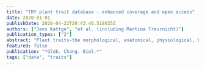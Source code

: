 ```yaml
---
title: "TRY plant trait database - enhanced coverage and open access"
date: 2020-01-01
publishDate: 2020-04-22T20:43:46.518025Z
authors: ["Jens Kattge", "et al. (including Martina Treurnicht)"]
publication_types: ["2"]
abstract: "Plant traits-the morphological, anatomical, physiological, biochemical and phenological characteristics of plants-determine how plants respond to environmental factors, affect other trophic levels, and influence ecosystem properties and their benefits and detriments to people. Plant trait data thus represent the basis for a vast area of research spanning from evolutionary biology, community and functional ecology, to biodiversity conservation, ecosystem and landscape management, restoration, biogeography and earth system modelling. Since its foundation in 2007, the TRY database of plant traits has grown continuously. It now provides unprecedented data coverage under an open access data policy and is the main plant trait database used by the research community worldwide. Increasingly, the TRY database also supports new frontiers of trait-based plant research, including the identification of data gaps and the subsequent mobilization or measurement of new data. To support this development, in this article we evaluate the extent of the trait data compiled in TRY and analyse emerging patterns of data coverage and representativeness. Best species coverage is achieved for categorical traits-almost complete coverage for 'plant growth form'. However, most traits relevant for ecology and vegetation modelling are characterized by continuous intraspecific variation and trait-environmental relationships. These traits have to be measured on individual plants in their respective environment. Despite unprecedented data coverage, we observe a humbling lack of completeness and representativeness of these continuous traits in many aspects. We, therefore, conclude that reducing data gaps and biases in the TRY database remains a key challenge and requires a coordinated approach to data mobilization and trait measurements. This can only be achieved in collaboration with other initiatives."
featured: false
publication: "*Glob. Chang. Biol.*"
tags: ["data", "traits"]
---
```


